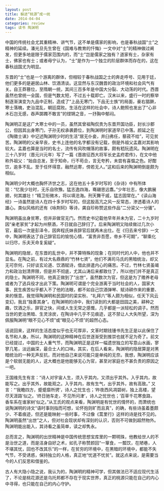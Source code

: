 ```yaml
---
layout: post
title: 躲进“桃源”成一统
date: 2014-04-04
categories: review
tags: 读书 陶渊明
---
```


中国的传统社会尤其重精神、讲气节，这不单是儒家的影响，也是春秋战国“士”之精神的延续。潘光旦先生曾在《国难与教育的忏悔》一文中对“士”的精神做过阐发，但更多地是限于儒家范围内的，而“士”岂是儒家之独有？道家有士，杂家有士，佛家也有士；或者毋宁认为，“士”是作为一个独立的阶层群体而存在的，这在春秋战国尤为明显。

东晋的“士”也是一个游离的群体，但相较于春秋战国之士的奔走呼号、见用于廷，他们更多的是避居山林、饮酒清谈。这显然与东汉魏晋的政治环境和社会风气有关。自王莽篡位，至隋朝一统，其间三百多年是中国大分裂、大动荡的时代。西晋虽然也曾统一全国，但是气数太短，不过五十载即亡。汉末以来，盛行一时的察举制逐渐演变为九品中正制，造成了“上品无寒门，下品无士族”的局面，豪右猖獗，寒士落魄，吏治混乱，朝廷腐败。生活在这样的社会中，诗人鲍照也发出了“心非木石岂无感，吞声踯躅不敢言”的铿锵之音，一抒胸中郁闷。

陶渊明正是这广大寒士中的一员，虽然其曾祖陶侃贵为东晋开国功臣，封长沙郡公，但因其出身寒门，子孙无权承袭爵位，到陶渊明时家道早已中落。颜延之在《陶徵士诔》中记述陶渊明少时的生活“居无仆妾，井臼弗任，藜菽不给”，可见贫苦。陶渊明的父亲早丧，史书上连他的名字都没有记载，倒是外祖父孟嘉对其影响较大。孟嘉也算是当时的名士，流传有风吹帽落的故事，颇有嵇阮遗风。陶渊明在三十八岁时（晋元兴元年）写了一篇《晋故征西大将军长史孟府君传》，在文中他称外祖父：“始自总发，至于知命，行不苟合，言无夸矜，未尝有喜愠之色。好酣饮，逾多不乱。至于任怀得意，融然远寄，傍若无人。”这和后来的陶渊明倒是颇为相似。

陶渊明少时大概也胸怀济世之志，这在他五十多岁时写的《杂诗》中有所体现：“忆我少壮时，无乐自欣豫。猛志逸四海，骞翮思远翥。”少年壮志，像大鹏展翅，何其雄壮！“精卫衔微木，将以填沧海。刑天舞干戚，猛志固常在。”《读山海经》一诗虽然是诗人在四十多岁时写的，但这股高亢之风一反常态，渗透着诗人的雄心。类似风格的还有《咏荆轲》等诗，龚自珍称赞这些作品“二分梁父一分骚”。

陶渊明虽出身贫寒，但并非做官无门。然而史书记载他早年并未为官，二十九岁时因“亲老家贫”才起为州祭酒，不日就自己辞归了。后来陶渊明又陆续做过几次小官，最后一次是彭泽令，因奔程氏妹丧辞官后就再未出仕。在《归去来兮辞》一文中，陶渊明表达了自己辞官后的愉悦心情，“富贵非吾愿，帝乡不可期”，“聊乘化以归尽，乐夫天命复奚疑”。

陶渊明的隐居，在东晋的乱世中，并不算特殊的现象；在同时代的人中，他也并不显名。在陶之前，有过大名鼎鼎的“竹林七贤”，他们不满司马氏的黑暗统治，却又无可奈何，只好谈玄论道、饮酒赋诗，借此排遣内心的痛苦。不过，竹林七贤虽竭力和政治划清界限，但是并不彻底，尤其山涛后来都致仕了，所以他们并不是真正的隐士。陶渊明不同，他真正做到了“出世”，虽然数次为官，但这是为了赡养老母或者为了逃兵役才出此下策。陶渊明可谓是个完全游离于当时社会的人，国家大事、民生疾苦似乎都入不了他的法眼，都不如自己饮酒弹琴、赋诗耕作来的重要、来的惬意。我觉得陶渊明和民国时的梁实秋、“礼拜六”等人颇为相似，任天下风云变幻，我且“独善其身”。在陶渊明的诗中，我们读到的大都是田园之美，耕种之趣，饮酒之乐，辞官之快，间或人生无常之感慨，几乎都是一派轻松的调子。然而当世的吏治黑暗、生灵涂炭，在陶诗中几乎不见痕迹，这不禁让人大失所望，深为佩服陶渊明“眼不见心不烦”或“眼见心不烦”的超然心态。

话说回来，这样的生活态度似乎也无可厚非，文革时期钱锺书先生正是以此保住了名节和人身。所以，陶渊明的这种精神在后世逐渐受到推崇也就不足为奇了。前文已经提过，中国的士人重气节，而陶渊明正是这样一幅遗世独立的写意山水画，寥寥几笔，淡远幽深，最合士人的口味。其实，在后人看来，陶渊明的隐居算是对黑暗统治的一种无声反抗，而对他自己来说可能只是单纯的无奈。我想，陶渊明应该是个软弱无能的人，这大概也是他能够无心为官，甚至对家庭也不甚负责的原因之一吧。

王国维先生有言：“诗人对宇宙人生，须入乎其内，又须出乎其外。入乎其内，故能写之。出乎其外，故能观之。入乎其内，故有生气，出乎其外，故有高致。” 又言：“‘我瞻四方，蹙蹙靡所骋’，诗人之忧生也；‘昨夜西风凋碧树，独上高楼，望尽天涯路’似之。‘终日驰车走，不见所问津’，诗人之忧世也；‘百草千花寒食路，香车系在谁家树’似之。”从王氏的观点来看，陶渊明是有忧世的情怀的，而萧统也说陶渊明的诗文“语时事则指而可想，论怀抱则旷而且真”，的确，有些诗虽着墨颇少、不着痕迹，但还是能映射一些时事，不过像《蒿里行》这样的诗是找不见的。陶渊明虽然“出世”之人，但对社会现状却有深刻的认识，否则不可做到超然物外。陶渊明能出能入，其诗看之虽简单，读之却隽永。

总而言之，陶渊明的出世精神是中国传统思想宝库里的一颗明珠，他教给世人的不是治世之道，而是洁身自好之术，如孔子称赞颜回“一箪食，一瓢饮，在陋巷，人不堪其忧，回也不改其乐”的一样，在贫穷的环境中，在黑暗的环境中，都能不失气节，不受诱惑，保持独立的人格，真正地“忧道不忧贫”。就这点来说，是需要当今的人们反思和借鉴的。

古人有大隐小隐之说，我认为的，陶渊明的精神可学，但其做法已不适应现代生活了，不论是桃花源还是乌托邦都不存在于现实世界，真正的桃源只能在自己的内心中寻得，也只能在自己的内心守护。
